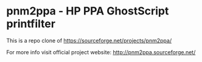 # pnm2ppa - HP PPA GhostScript printfilter

This is a repo clone of https://sourceforge.net/projects/pnm2ppa/

For more info visit official project website: http://pnm2ppa.sourceforge.net/
